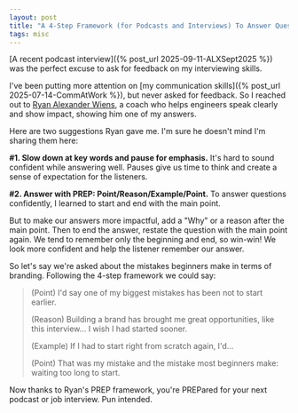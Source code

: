 ```yaml
---
layout: post
title: "A 4-Step Framework (for Podcasts and Interviews) To Answer Questions Like a Pro"
tags: misc
---
```


[A recent podcast interview]({% post_url 2025-09-11-ALXSept2025 %}) was the perfect excuse to ask for feedback on my interviewing skills.

I've been putting more attention on [my communication skills]({% post_url 2025-07-14-CommAtWork %}), but never asked for feedback. So I reached out to [Ryan Alexander Wiens](https://www.linkedin.com/in/ryan-wiens/), a coach who helps engineers speak clearly and show impact, showing him one of my answers.

Here are two suggestions Ryan gave me. I'm sure he doesn't mind I'm sharing them here:

**#1. Slow down at key words and pause for emphasis.** It's hard to sound confident while answering well. Pauses give us time to think and create a sense of expectation for the listeners.

**#2. Answer with PREP: Point/Reason/Example/Point.** To answer questions confidently, I learned to start and end with the main point.

But to make our answers more impactful, add a "Why" or a reason after the main point. Then to end the answer, restate the question with the main point again. We tend to remember only the beginning and end, so win-win! We look more confident and help the listener remember our answer.

So let's say we're asked about the mistakes beginners make in terms of branding. Following the 4-step framework we could say:

> (Point) I'd say one of my biggest mistakes has been <pause> not to start earlier. <pause> 
>
> (Reason) Building a brand has brought me great opportunities, like this interview... I wish I had started sooner.
>
> (Example) If I had to start right from scratch again, I'd... 
>
> (Point) That was my mistake and the mistake most beginners make: waiting too long to start. 

Now thanks to Ryan's PREP framework, you're PREPared for your next podcast or job interview. Pun intended.
